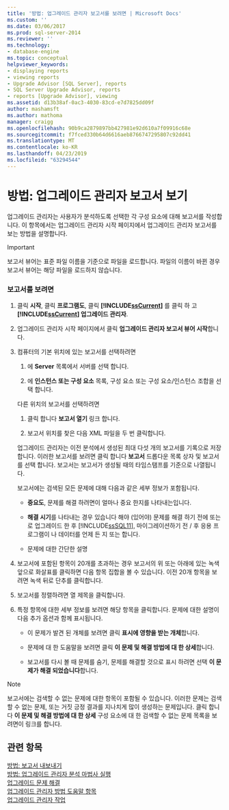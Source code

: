 ```yaml
---
title: '방법: 업그레이드 관리자 보고서를 보려면 | Microsoft Docs'
ms.custom: ''
ms.date: 03/06/2017
ms.prod: sql-server-2014
ms.reviewer: ''
ms.technology:
- database-engine
ms.topic: conceptual
helpviewer_keywords:
- displaying reports
- viewing reports
- Upgrade Advisor [SQL Server], reports
- SQL Server Upgrade Advisor, reports
- reports [Upgrade Advisor], viewing
ms.assetid: d13b38af-0ac3-4030-83cd-e7d7825dd09f
author: mashamsft
ms.author: mathoma
manager: craigg
ms.openlocfilehash: 90b9ca2879897bb427981e92d610a7f09916c68e
ms.sourcegitcommit: f7fced330b64d6616aeb8766747295807c92dd41
ms.translationtype: MT
ms.contentlocale: ko-KR
ms.lasthandoff: 04/23/2019
ms.locfileid: "63294544"
---
```

# <a name="how-to-view-an-upgrade-advisor-report"></a>방법: 업그레이드 관리자 보고서 보기
  업그레이드 관리자는 사용자가 분석하도록 선택한 각 구성 요소에 대해 보고서를 작성합니다. 이 항목에서는 업그레이드 관리자 시작 페이지에서 업그레이드 관리자 보고서를 보는 방법을 설명합니다.  
  
> [!IMPORTANT]  
>  보고서 뷰어는 표준 파일 이름을 기준으로 파일을 로드합니다. 파일의 이름이 바뀐 경우 보고서 뷰어는 해당 파일을 로드하지 않습니다.  
  
### <a name="to-view-a-report"></a>보고서를 보려면  
  
1.  클릭 **시작**, 클릭 **프로그램도**, 클릭 **[!INCLUDE[ssCurrent](../../includes/sscurrent-md.md)]** 를 클릭 하 고  **[!INCLUDE[ssCurrent](../../includes/sscurrent-md.md)] 업그레이드 관리자**.  
  
2.  업그레이드 관리자 시작 페이지에서 클릭 **업그레이드 관리자 보고서 뷰어 시작**합니다.  
  
3.  컴퓨터의 기본 위치에 있는 보고서를 선택하려면  
  
    1.  에 **Server** 목록에서 서버를 선택 합니다.  
  
    2.  에 **인스턴스 또는 구성 요소** 목록, 구성 요소 또는 구성 요소/인스턴스 조합을 선택 합니다.  
  
     다른 위치의 보고서를 선택하려면  
  
    1.  클릭 합니다 **보고서 열기** 링크 합니다.  
  
    2.  보고서 위치를 찾은 다음 XML 파일을 두 번 클릭합니다.  
  
     업그레이드 관리자는 이전 분석에서 생성된 최대 다섯 개의 보고서를 기록으로 저장합니다. 이러한 보고서를 보려면 클릭 합니다 **보고서** 드롭다운 목록 상자 및 보고서를 선택 합니다. 보고서는 보고서가 생성될 때의 타임스탬프를 기준으로 나열됩니다.  
  
     보고서에는 검색된 모든 문제에 대해 다음과 같은 세부 정보가 포함됩니다.  
  
    -   **중요도**, 문제를 해결 하려면이 얼마나 중요 한지를 나타내는입니다.  
  
    -   **해결 시기**를 나타내는 경우 있습니다 해야 (있어야) 문제를 해결 하기 전에 또는로 업그레이드 한 후 [!INCLUDE[ssSQL11](../../includes/sssql11-md.md)], 마이그레이션하기 전 / 후 응용 프로그램이 나 데이터를 언제 든 지 또는 합니다.  
  
    -   문제에 대한 간단한 설명  
  
4.  보고서에 포함된 항목이 20개를 초과하는 경우 보고서의 위 또는 아래에 있는 녹색 앞으로 화살표를 클릭하면 다음 항목 집합을 볼 수 있습니다. 이전 20개 항목을 보려면 녹색 뒤로 단추를 클릭합니다.  
  
5.  보고서를 정렬하려면 열 제목을 클릭합니다.  
  
6.  특정 항목에 대한 세부 정보를 보려면 해당 항목을 클릭합니다. 문제에 대한 설명이 다음 추가 옵션과 함께 표시됩니다.  
  
    -   이 문제가 발견 된 개체를 보려면 클릭 **표시에 영향을 받는 개체**합니다.  
  
    -   문제에 대 한 도움말을 보려면 클릭 **이 문제 및 해결 방법에 대 한 상세**합니다.  
  
    -   보고서를 다시 볼 때 문제를 숨기, 문제를 해결할 것으로 표시 하려면 선택 **이 문제가 해결 되었습니다**합니다.  
  
> [!NOTE]  
>  보고서에는 검색할 수 없는 문제에 대한 항목이 포함될 수 있습니다. 이러한 문제는 검색할 수 없는 문제, 또는 거짓 긍정 결과를 지나치게 많이 생성하는 문제입니다. 클릭 합니다 **이 문제 및 해결 방법에 대 한 상세** 구성 요소에 대 한 검색할 수 없는 문제 목록을 보려면이 링크를 합니다.  
  
## <a name="see-also"></a>관련 항목  
 [방법: 보고서 내보내기](../../../2014/sql-server/install/how-to-export-reports.md)   
 [방법: 업그레이드 관리자 분석 마법사 실행](../../../2014/sql-server/install/how-to-run-the-upgrade-advisor-analysis-wizard.md)   
 [업그레이드 문제 해결](../../../2014/sql-server/install/resolving-upgrade-issues.md)   
 [업그레이드 관리자 방법 도움말 항목](../../../2014/sql-server/install/upgrade-advisor-how-to-topics.md)   
 [업그레이드 관리자 작업](../../../2014/sql-server/install/working-with-upgrade-advisor.md)  
  
  
